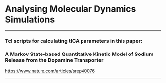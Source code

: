 
<html>
<head>
<link rel="stylesheet" type="text/css" href="style1.css">

<h1>
Analysing Molecular Dynamics Simulations
</h1>
<body>
<!-- <BODY BGCOLOR="FFFFFF"> -->

<!-- <CENTER><IMG SRC="clouds.jpg" ALIGN="BOTTOM"> </CENTER> -->

<hr>

<h3/>Tcl scripts for calculating tICA parameters in this paper:</h3>
<h3/>A Markov State-based Quantitative Kinetic Model of Sodium Release from the Dopamine Transporter</h3>
<a href="https://www.nature.com/articles/srep40076">https://www.nature.com/articles/srep40076</a>

<hr>

<!-- </BODY> -->
</body>
</head>
</html>

